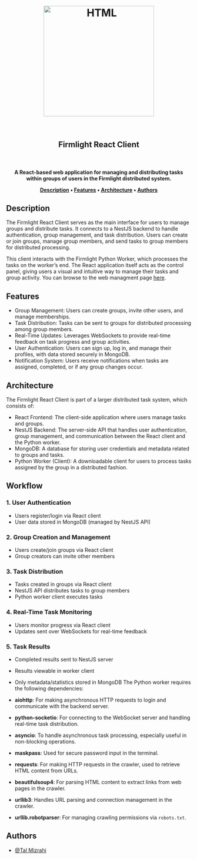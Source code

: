 <h1 align="center"> <br> <a href="https://firmlight.onrender.com/"><img src="https://github.com/TalMizrahii/firmlight-py-client/blob/main/Assets/FullLogo.png" alt="HTML" width="300"></a> <br> <br> <h2 align="center"> Firmlight React Client </h2> <br> </h1> <h4 align="center"> A React-based web application for managing and distributing tasks within groups of users in the Firmlight distributed system. <p align="center"> <a href="#description">Description</a> • <a href="#features">Features</a> • <a href="#architecture">Architecture</a> • <a href="#authors">Authors</a> </p>



## Description
The Firmlight React Client serves as the main interface for users to manage groups and distribute tasks. It connects to a NestJS backend to handle authentication, group management, and task distribution. Users can create or join groups, manage group members, and send tasks to group members for distributed processing.

This client interacts with the Firmlight Python Worker, which processes the tasks on the worker’s end. The React application itself acts as the control panel, giving users a visual and intuitive way to manage their tasks and group activity.  You can browse to the web managment page [here](https://firmlight.onrender.com).


## Features

* Group Management: Users can create groups, invite other users, and manage memberships.
* Task Distribution: Tasks can be sent to groups for distributed processing among group members.
* Real-Time Updates: Leverages WebSockets to provide real-time feedback on task progress and group activities.
* User Authentication: Users can sign up, log in, and manage their profiles, with data stored securely in MongoDB.
* Notification System: Users receive notifications when tasks are assigned, completed, or if any group changes occur.


## Architecture

The Firmlight React Client is part of a larger distributed task system, which consists of:

* React Frontend: The client-side application where users manage tasks and groups.
* NestJS Backend: The server-side API that handles user authentication, group management, and communication between the React client and the Python worker.
* MongoDB: A database for storing user credentials and metadata related to groups and tasks.
* Python Worker (Client): A downloadable client for users to process tasks assigned by the group in a distributed fashion.
  
## Workflow

### 1. User Authentication
   - Users register/login via React client
   - User data stored in MongoDB (managed by NestJS API)

### 2. Group Creation and Management
   - Users create/join groups via React client
   - Group creators can invite other members

### 3. Task Distribution
   - Tasks created in groups via React client
   - NestJS API distributes tasks to group members
   - Python worker client executes tasks

### 4. Real-Time Task Monitoring
   - Users monitor progress via React client
   - Updates sent over WebSockets for real-time feedback

### 5. Task Results
   - Completed results sent to NestJS server
   - Results viewable in worker client
   - Only metadata/statistics stored in MongoDB
The Python worker requires the following dependencies:

- **aiohttp**: For making asynchronous HTTP requests to login and communicate with the backend server.
- **python-socketio**: For connecting to the WebSocket server and handling real-time task distribution.
- **asyncio**: To handle asynchronous task processing, especially useful in non-blocking operations.
- **maskpass**: Used for secure password input in the terminal.
- **requests**: For making HTTP requests in the crawler, used to retrieve HTML content from URLs.
- **beautifulsoup4**: For parsing HTML content to extract links from web pages in the crawler.
- **urllib3**: Handles URL parsing and connection management in the crawler.
- **urllib.robotparser**: For managing crawling permissions via `robots.txt`.

## Authors
* [@Tal Mizrahi](https://github.com/TalMizrahii)
